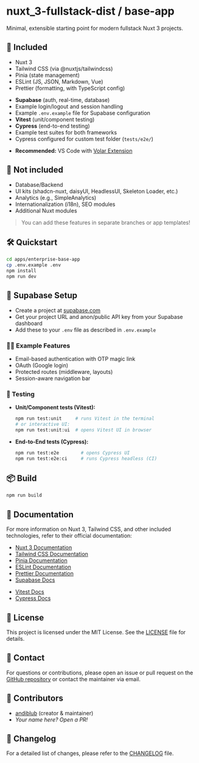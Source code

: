 # nuxt_3-fullstack-dist / base-app

Minimal, extensible starting point for modern fullstack Nuxt 3 projects.

## 🚀 Included

- Nuxt 3
- Tailwind CSS (via @nuxtjs/tailwindcss)
- Pinia (state management)
- ESLint (JS, JSON, Markdown, Vue)
- Prettier (formatting, with TypeScript config)
* **Supabase** (auth, real-time, database)
* Example login/logout and session handling
* Example `.env.example` file for Supabase configuration
* **Vitest** (unit/component testing)
* **Cypress** (end-to-end testing)
* Example test suites for both frameworks
* Cypress configured for custom test folder (`tests/e2e/`)
- **Recommended:** VS Code with [Volar Extension](https://marketplace.visualstudio.com/items?itemName=Vue.volar)

## 🚫 **Not included**

- Database/Backend
- UI kits (shadcn-nuxt, daisyUI, HeadlessUI, Skeleton Loader, etc.)
- Analytics (e.g., SimpleAnalytics)
- Internationalization (i18n), SEO modules
- Additional Nuxt modules

> You can add these features in separate branches or app templates!

## 🛠️ Quickstart

```bash
cd apps/enterprise-base-app
cp .env.example .env
npm install
npm run dev
```


## 🔑 Supabase Setup

* Create a project at [supabase.com](https://supabase.com/)
* Get your project URL and anon/public API key from your Supabase dashboard
* Add these to your `.env` file as described in `.env.example`

### 🧑‍💻 Example Features

* Email-based authentication with OTP magic link
* OAuth (Google login)
* Protected routes (middleware, layouts)
* Session-aware navigation bar


### 🧪 Testing

* **Unit/Component tests (Vitest):**

  ```bash
  npm run test:unit     # runs Vitest in the terminal
  # or interactive UI:
  npm run test:unit:ui  # opens Vitest UI in browser
  ```
* **End-to-End tests (Cypress):**

  ```bash
  npm run test:e2e        # opens Cypress UI
  npm run test:e2e:ci     # runs Cypress headless (CI)
  ```


## 📦 Build
```bash
npm run build
```

## 📖 Documentation
For more information on Nuxt 3, Tailwind CSS, and other included technologies, refer to their official documentation:
- [Nuxt 3 Documentation](https://nuxt.com/docs/get-started/introduction)
- [Tailwind CSS Documentation](https://tailwindcss.com/docs)
- [Pinia Documentation](https://pinia.vuejs.org/)
- [ESLint Documentation](https://eslint.org/docs/latest/)
- [Prettier Documentation](https://prettier.io/docs/en/index.html)
- [Supabase Docs](https://supabase.com/docs)
* [Vitest Docs](https://vitest.dev/)
* [Cypress Docs](https://docs.cypress.io/)

## 📄 License
This project is licensed under the MIT License. See the [LICENSE](../../LICENSE) file for details.

## 📧 Contact
For questions or contributions, please open an issue or pull request on the [GitHub repository](https://github.com/andiblup/nuxt_3-fullstack-dist) or contact the maintainer via email.

## 👥 Contributors

- [andiblub](https://github.com/andiblup) (creator & maintainer)
- _Your name here? Open a PR!_

## 📜 Changelog
For a detailed list of changes, please refer to the [CHANGELOG](../../CHANGELOG.md) file.


